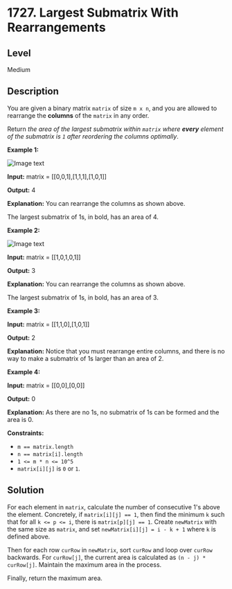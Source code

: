 # 1727. Largest Submatrix With Rearrangements
## Level
Medium

## Description
You are given a binary matrix `matrix` of size `m x n`, and you are allowed to rearrange the **columns** of the `matrix` in any order.

Return *the area of the largest submatrix within `matrix` where **every** element of the submatrix is `1` after reordering the columns optimally*.

**Example 1:**

![Image text](https://assets.leetcode.com/uploads/2020/12/29/screenshot-2020-12-30-at-40536-pm.png)

**Input:** matrix = [[0,0,1],[1,1,1],[1,0,1]]

**Output:** 4

**Explanation:** You can rearrange the columns as shown above.

The largest submatrix of 1s, in bold, has an area of 4.

**Example 2:**

![Image text](https://assets.leetcode.com/uploads/2020/12/29/screenshot-2020-12-30-at-40852-pm.png)

**Input:** matrix = [[1,0,1,0,1]]

**Output:** 3

**Explanation:** You can rearrange the columns as shown above.

The largest submatrix of 1s, in bold, has an area of 3.

**Example 3:**

**Input:** matrix = [[1,1,0],[1,0,1]]

**Output:** 2

**Explanation:** Notice that you must rearrange entire columns, and there is no way to make a submatrix of 1s larger than an area of 2.

**Example 4:**

**Input:** matrix = [[0,0],[0,0]]

**Output:** 0

**Explanation:** As there are no 1s, no submatrix of 1s can be formed and the area is 0.

**Constraints:**

* `m == matrix.length`
* `n == matrix[i].length`
* `1 <= m * n <= 10^5`
* `matrix[i][j]` is `0` or `1`.

## Solution
For each element in `matrix`, calculate the number of consecutive 1's above the element. Concretely, if `matrix[i][j] == 1`, then find the minimum `k` such that for all `k <= p <= i`, there is `matrix[p][j] == 1`. Create `newMatrix` with the same size as `matrix`, and set `newMatrix[i][j] = i - k + 1` where `k` is defined above.

Then for each row `curRow` in `newMatrix`, sort `curRow` and loop over `curRow` backwards. For `curRow[j]`, the current area is calculated as `(n - j) * curRow[j]`. Maintain the maximum area in the process.

Finally, return the maximum area.
